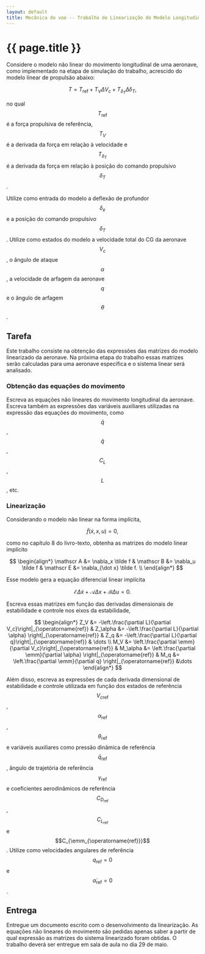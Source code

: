 ```yaml
---
layout: default
title: Mecânica do voo -- Trabalho de Linearização do Modelo Longitudinal
---
```


{{ page.title }}
================

Considere o modelo não linear do movimento longitudinal de uma aeronave,
como implementado na etapa de simulação do trabalho, acrescido do modelo
linear de propulsão abaixo:

$$
T = T_{\operatorname{ref}} + T_V \Delta V_c + T_{\delta_T}\Delta\delta_T,
$$

no qual $$T_{\operatorname{ref}}$$ é a força propulsiva de referência,
$$T_V$$ é a derivada da força em relação à velocidade e $$T_{\delta_T}$$
é a derivada da força em relação à posição do comando propulsivo $$\delta_T$$.

Utilize como entrada do modelo a deflexão de profundor $$\delta_e$$ e a posição
do comando propulsivo $$\delta_T$$. Utilize como estados do modelo a velocidade
total do CG da aeronave $$V_c$$, o ângulo de ataque $$\alpha$$, a velocidade
de arfagem da aeronave $$q$$ e o ângulo de arfagem $$\theta$$.

Tarefa
------

Este trabalho consiste na obtenção das expressões das matrizes do modelo
linearizado da aeronave. Na próxima etapa do trabalho essas matrizes serão
calculadas para uma aeronave específica e o sistema linear será analisado.

### Obtenção das equações do movimento

Escreva as equações não lineares do movimento longitudinal da aeronave.
Escreva também as expressões das variáveis auxiliares utilizadas na expressão
das equações do movimento, como $$\bar q$$, $$\hat q$$, $$C_L$$, $$L$$, etc.

### Linearização

Considerando o modelo não linear na forma implícita, 

$$
\tilde f(\dot x, x, u) = 0,
$$

como no capítulo 8 do livro-texto, obtenha as matrizes do modelo linear 
implícito 

$$
\begin{align*}
  \mathscr A &= \nabla_x \tilde f &
  \mathscr B &= \nabla_u \tilde f &
  \mathscr E &= \nabla_{\dot x} \tilde f. \\
\end{align*}
$$

Esse modelo gera a equação diferencial linear implícita

$$
  \mathscr E \Delta{\dot x} +
  \mathscr A \Delta x +
  \mathscr B \Delta u
  = 0.
$$

Escreva essas matrizes em função das derivadas dimensionais de estabilidade
e controle nos eixos da estabilidade,

$$
\begin{align*}
  Z_V &= -\left.\frac{\partial L}{\partial V_c}\right|_{\operatorname{ref}} &
  Z_\alpha &= -\left.\frac{\partial L}{\partial \alpha}
  \right|_{\operatorname{ref}} &
  Z_q &= -\left.\frac{\partial L}{\partial q}\right|_{\operatorname{ref}}
  & \dots \\
  M_V &= \left.\frac{\partial \emm}{\partial V_c}\right|_{\operatorname{ref}} &
  M_\alpha &= \left.\frac{\partial \emm}{\partial \alpha}
  \right|_{\operatorname{ref}} &
  M_q &= \left.\frac{\partial \emm}{\partial q}
  \right|_{\operatorname{ref}}  &\dots
\end{align*}
$$

Além disso, escreva as expressões de cada derivada dimensional de estabilidade
e controle utilizada em função dos estados de referência 
$${V_c}_{\operatorname{ref}}$$, $$\alpha_{\operatorname{ref}}$$,
$$\theta_{\operatorname{ref}}$$ e variáveis auxiliares como pressão dinâmica 
de referência $$\bar q_{\operatorname{ref}}$$, ângulo de trajetória de 
referência $$\gamma_{\operatorname{ref}}$$ e coeficientes aerodinâmicos de 
referência $$C_{D_{\operatorname{ref}}}$$, $$C_{L_{\operatorname{ref}}}$$ e
$$C_{\emm_{\operatorname{ref}}}$$. Utilize como velocidades angulares
de referência $$q_{\operatorname{ref}} = 0$$ e 
$$\dot \alpha_{\operatorname{ref}} = 0$$.

Entrega
-------

Entregue um documento escrito com o desenvolvimento da linearização. 
As equações não lineares do movimento são pedidas apenas saber a partir de
qual expressão as matrizes do sistema linearizado foram obtidas.
O trabalho deverá ser entregue em sala de aula no dia 29 de maio.
